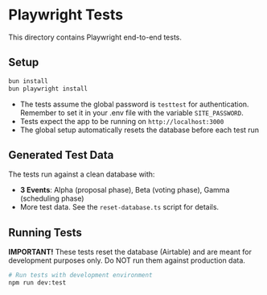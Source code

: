 # Playwright Tests

This directory contains Playwright end-to-end tests.

## Setup

```bash
bun install
bun playwright install
```

- The tests assume the global password is `testtest` for authentication.
  Remember to set it in your .env file with the variable `SITE_PASSWORD`.
- Tests expect the app to be running on `http://localhost:3000`
- The global setup automatically resets the database before each test run

## Generated Test Data

The tests run against a clean database with:

- **3 Events**: Alpha (proposal phase), Beta (voting phase), Gamma (scheduling phase)
- More test data. See the `reset-database.ts` script for details.

## Running Tests

**IMPORTANT!** These tests reset the database (Airtable) and are meant for
development purposes only. Do NOT run them against production data.

```bash
# Run tests with development environment
npm run dev:test
```
